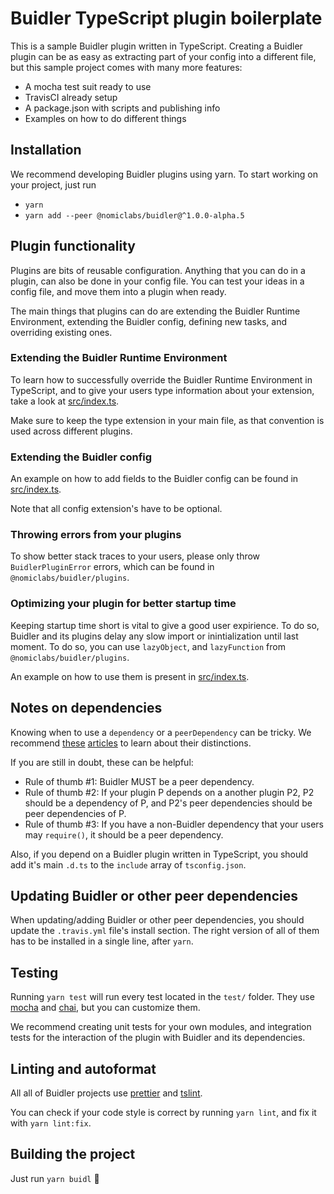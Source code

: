 # Buidler TypeScript plugin boilerplate

This is a sample Buidler plugin written in TypeScript. Creating a Buidler plugin can be as easy as extracting part of your config into a different file, but this sample project comes with many more features:

- A mocha test suit ready to use
- TravisCI already setup
- A package.json with scripts and publishing info
- Examples on how to do different things

## Installation

We recommend developing Buidler plugins using yarn. To start working on your project, just run

- `yarn`
- `yarn add --peer @nomiclabs/buidler@^1.0.0-alpha.5`

## Plugin functionality

Plugins are bits of reusable configuration. Anything that you can do in a plugin, can also be done in your config file. You can test your ideas in a config file, and move them into a plugin when ready.

The main things that plugins can do are extending the Buidler Runtime Environment, extending the Buidler config, defining new tasks, and overriding existing ones.

### Extending the Buidler Runtime Environment

To learn how to successfully override the Buidler Runtime Environment in TypeScript, and to give your users type information about your extension, take a look at [src/index.ts](./src/index.ts).

Make sure to keep the type extension in your main file, as that convention is used across different plugins.

### Extending the Buidler config

An example on how to add fields to the Buidler config can be found in [src/index.ts](./src/index.ts).

Note that all config extension's have to be optional.

### Throwing errors from your plugins

To show better stack traces to your users, please only throw `BuidlerPluginError` errors, which can be found in `@nomiclabs/buidler/plugins`.

### Optimizing your plugin for better startup time

Keeping startup time short is vital to give a good user expirience. To do so, Buidler and its plugins delay any slow import or inintialization until last moment. To do so, you can use `lazyObject`, and `lazyFunction` from `@nomiclabs/buidler/plugins`.

An example on how to use them is present in [src/index.ts](./src/index.ts).

## Notes on dependencies

Knowing when to use a `dependency` or a `peerDependency` can be tricky. We recommend [these](https://yarnpkg.com/blog/2018/04/18/dependencies-done-right/) [articles](https://lexi-lambda.github.io/blog/2016/08/24/understanding-the-npm-dependency-model/) to learn about their distinctions.

If you are still in doubt, these can be helpful:

- Rule of thumb #1: Buidler MUST be a peer dependency.
- Rule of thumb #2: If your plugin P depends on a another plugin P2, P2 should be a dependency of P, and P2's peer dependencies should be peer dependencies of P.
- Rule of thumb #3: If you have a non-Buidler dependency that your users may `require()`, it should be a peer dependency.

Also, if you depend on a Buidler plugin written in TypeScript, you should add it's main `.d.ts` to the `include` array of `tsconfig.json`.

## Updating Buidler or other peer dependencies

When updating/adding Buidler or other peer dependencies, you should update the `.travis.yml` file's install section. The right version of all of them has to be installed in a single line, after `yarn`.

## Testing

Running `yarn test` will run every test located in the `test/` folder. They use [mocha](https://mochajs.org) and [chai](https://www.chaijs.com/), but you can customize them.

We recommend creating unit tests for your own modules, and integration tests for the interaction of the plugin with Buidler and its dependencies.

## Linting and autoformat

All all of Buidler projects use [prettier](https://prettier.io/) and [tslint](https://palantir.github.io/tslint/).

You can check if your code style is correct by running `yarn lint`, and fix it with `yarn lint:fix`.

## Building the project

Just run `yarn buidl` ️👷‍

